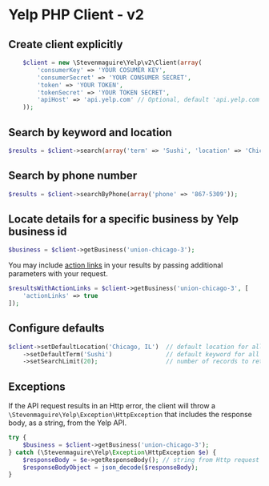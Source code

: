 # Yelp PHP Client - v2

## Create client explicitly

```php
    $client = new \Stevenmaguire\Yelp\v2\Client(array(
        'consumerKey' => 'YOUR COSUMER KEY',
        'consumerSecret' => 'YOUR CONSUMER SECRET',
        'token' => 'YOUR TOKEN',
        'tokenSecret' => 'YOUR TOKEN SECRET',
        'apiHost' => 'api.yelp.com' // Optional, default 'api.yelp.com'
    ));
```

## Search by keyword and location

```php
$results = $client->search(array('term' => 'Sushi', 'location' => 'Chicago, IL'));
```

## Search by phone number

```php
$results = $client->searchByPhone(array('phone' => '867-5309'));
```

## Locate details for a specific business by Yelp business id

```php
$business = $client->getBusiness('union-chicago-3');
```

You may include [action links](http://engineeringblog.yelp.com/2015/07/yelp-api-now-returns-action-links.html) in your results by passing additional parameters with your request.

```php
$resultsWithActionLinks = $client->getBusiness('union-chicago-3', [
    'actionLinks' => true
]);
```

## Configure defaults

```php
$client->setDefaultLocation('Chicago, IL')  // default location for all searches if location not provided
    ->setDefaultTerm('Sushi')               // default keyword for all searches if term not provided
    ->setSearchLimit(20);                   // number of records to return
```

## Exceptions

If the API request results in an Http error, the client will throw a `\Stevenmaguire\Yelp\Exception\HttpException` that includes the response body, as a string, from the Yelp API.

```php
try {
    $business = $client->getBusiness('union-chicago-3');
} catch (\Stevenmaguire\Yelp\Exception\HttpException $e) {
    $responseBody = $e->getResponseBody(); // string from Http request
    $responseBodyObject = json_decode($responseBody);
}
```
